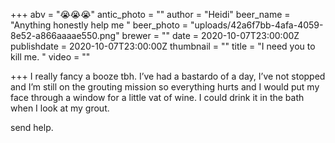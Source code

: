 +++
abv = "😭😭😭"
antic_photo = ""
author = "Heidi"
beer_name = "Anything honestly help me "
beer_photo = "uploads/42a6f7bb-4afa-4059-8e52-a866aaaae550.png"
brewer = ""
date = 2020-10-07T23:00:00Z
publishdate = 2020-10-07T23:00:00Z
thumbnail = ""
title = "I need you to kill me. "
video = ""

+++
I really fancy a booze tbh. I’ve had a bastardo of a day, I’ve not stopped and I’m still on the grouting mission so everything hurts and I would put my face through a window for a little vat of wine. I could drink it in the bath when I look at my grout. 

send help. 